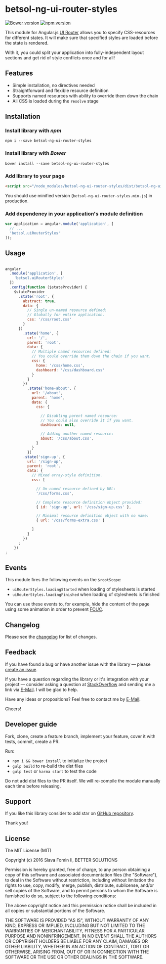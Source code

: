 # betsol-ng-ui-router-styles

[![Bower version](https://badge.fury.io/bo/betsol-ng-ui-router-styles.svg)](http://badge.fury.io/bo/betsol-ng-ui-router-styles)
[![npm version](https://badge.fury.io/js/betsol-ng-ui-router-styles.svg)](http://badge.fury.io/js/betsol-ng-ui-router-styles)


This module for Angular.js [UI Router][ui-router] allows you to specify
CSS-resources for different states. It will make sure that specified
styles are loaded before the state is rendered.

With it, you could split your application into fully-independent layout
sections and get rid of style conflicts once and for all!


## Features

- Simple installation, no directives needed
- Straightforward and flexible resource definition
- Supports named resources with ability to override them down the chain
- All CSS is loaded during the `resolve` stage


## Installation

### Install library with *npm*

`npm i --save betsol-ng-ui-router-styles`


### Install library with *Bower*

`bower install --save betsol-ng-ui-router-styles`


### Add library to your page

``` html
<script src="/node_modules/betsol-ng-ui-router-styles/dist/betsol-ng-ui-router-styles.js"></script>
```

You should use minified version (`betsol-ng-ui-router-styles.min.js`) in production.


### Add dependency in your application's module definition

``` javascript
var application = angular.module('application', [
  // ...
  'betsol.uiRouterStyles'
]);
```


## Usage

```javascript

angular
  .module('application', [
    'betsol.uiRouterStyles'
  ])
  .config(function ($stateProvider) {
    $stateProvider
      .state('root', {
        abstract: true,
        data: {
          // Single un-named resource defined:
          // Globally for entire application.
          css: '/css/root.css'
        }
      })
        .state('home', {
          url: '/',
          parent: 'root',
          data: {
            // Multiple named resources defined:
            // You could override them down the chain if you want.
            css: {
              home: '/css/home.css',
              dashboard: '/css/dashboard.css'
            }
          }
        })
          .state('home-about', {
            url: '/about',
            parent: 'home',
            data: {
              css: {

                // Disabling parent named resource:
                // You could also override it if you want.
                dashboard: null,

                // Adding another named resource:
                about: '/css/about.css',
              }
            }
          })
        .state('sign-up', {
          url: '/sign-up',
          parent: 'root',
          data: {
            // Mixed array-style definition.
            css: [

              // Un-named resource defined by URL:
              '/css/forms.css',

              // Complete resource definition object provided:
              { id: 'sign-up', url: '/css/sign-up.css' },

              // Minimal resource definition object with no name:
              { url: '/css/forms-extra.css' }

            ]
          }
        })
      ;
    })
;


```

## Events

This module fires the following events on the `$rootScope`:

- `uiRouterStyles.loadingStarted` when loading of stylesheets is started
- `uiRouterStyles.loadingFinished` when loading of stylesheets is finished

You can use these events to, for example, hide the content of the page using some animation
in order to prevent [FOUC][fouc].


## Changelog

Please see the [changelog][changelog] for list of changes.


## Feedback

If you have found a bug or have another issue with the library —
please [create an issue][new-issue].

If you have a question regarding the library or it's integration with your project —
consider asking a question at [StackOverflow][so-ask] and sending me a
link via [E-Mail][email]. I will be glad to help.

Have any ideas or propositions? Feel free to contact me by [E-Mail][email].

Cheers!


## Developer guide

Fork, clone, create a feature branch, implement your feature, cover it with tests, commit, create a PR.

Run:

- `npm i && bower install` to initialize the project
- `gulp build` to re-build the dist files
- `gulp test` or `karma start` to test the code

Do not add dist files to the PR itself.
We will re-compile the module manually each time before releasing.


## Support

If you like this library consider to add star on [GitHub repository][repo-gh].

Thank you!


## License

The MIT License (MIT)

Copyright (c) 2016 Slava Fomin II, BETTER SOLUTIONS

Permission is hereby granted, free of charge, to any person obtaining a copy
of this software and associated documentation files (the "Software"), to deal
in the Software without restriction, including without limitation the rights
to use, copy, modify, merge, publish, distribute, sublicense, and/or sell
copies of the Software, and to permit persons to whom the Software is
furnished to do so, subject to the following conditions:

The above copyright notice and this permission notice shall be included in
all copies or substantial portions of the Software.

THE SOFTWARE IS PROVIDED "AS IS", WITHOUT WARRANTY OF ANY KIND, EXPRESS OR
IMPLIED, INCLUDING BUT NOT LIMITED TO THE WARRANTIES OF MERCHANTABILITY,
FITNESS FOR A PARTICULAR PURPOSE AND NONINFRINGEMENT. IN NO EVENT SHALL THE
AUTHORS OR COPYRIGHT HOLDERS BE LIABLE FOR ANY CLAIM, DAMAGES OR OTHER
LIABILITY, WHETHER IN AN ACTION OF CONTRACT, TORT OR OTHERWISE, ARISING FROM,
OUT OF OR IN CONNECTION WITH THE SOFTWARE OR THE USE OR OTHER DEALINGS IN
THE SOFTWARE.

  [changelog]: changelog.md
  [so-ask]:    http://stackoverflow.com/questions/ask?tags=angularjs,javascript
  [email]:     mailto:s.fomin@betsol.ru
  [new-issue]: https://github.com/betsol/ng-ui-router-styles/issues/new
  [gulp]:      http://gulpjs.com/
  [repo-gh]:   https://github.com/betsol/ng-ui-router-styles
  [ui-router]: https://github.com/angular-ui/ui-router
  [fouc]:      https://en.wikipedia.org/wiki/Flash_of_unstyled_content
